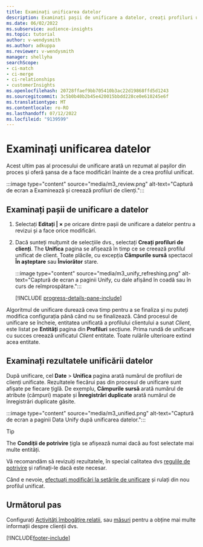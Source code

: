 ```yaml
---
title: Examinați unificarea datelor
description: Examinați pașii de unificare a datelor, creați profiluri unificate de clienți și examinați rezultatele
ms.date: 06/02/2022
ms.subservice: audience-insights
ms.topic: tutorial
author: v-wendysmith
ms.author: adkuppa
ms.reviewer: v-wendysmith
manager: shellyha
searchScope:
- ci-match
- ci-merge
- ci-relationships
- customerInsights
ms.openlocfilehash: 20728ffaef9bb705410b3ac22d19868ffd5d1243
ms.sourcegitcommit: 3c5b0b40b2b45e420015bbdd228ce0e610245e6f
ms.translationtype: MT
ms.contentlocale: ro-RO
ms.lasthandoff: 07/12/2022
ms.locfileid: "9139599"
---
```

# <a name="review-data-unification"></a>Examinați unificarea datelor

Acest ultim pas al procesului de unificare arată un rezumat al pașilor din proces și oferă șansa de a face modificări înainte de a crea profilul unificat.

:::image type="content" source="media/m3_review.png" alt-text="Captură de ecran a Examinează și creează profiluri de clienți.":::

## <a name="review-the-data-unification-steps"></a>Examinați pașii de unificare a datelor

1. Selectați **Editați | ×** pe oricare dintre pașii de unificare a datelor pentru a revizui și a face orice modificări.

1. Dacă sunteți mulțumit de selecțiile dvs., selectați **Creați profiluri de clienți**. The **Unifica** pagina se afișează în timp ce se creează profilul unificat de client. Toate plăcile, cu excepția **Câmpurile sursă** spectacol **În așteptare** sau **Înviorător** stare.

   :::image type="content" source="media/m3_unify_refreshing.png" alt-text="Captură de ecran a paginii Unify, cu dale afișând în coadă sau în curs de reîmprospătare.":::

   [!INCLUDE [progress-details-pane-include](includes/progress-details-pane.md)]

Algoritmul de unificare durează ceva timp pentru a se finaliza și nu puteți modifica configurația până când nu se finalizează. Când procesul de unificare se încheie, entitatea unificată a profilului clientului a sunat *Client*, este listat pe **Entități** pagina din **Profiluri** secțiune. Prima rundă de unificare cu succes creează unificatul *Client* entitate. Toate rulările ulterioare extind acea entitate.

## <a name="review-the-results-of-data-unification"></a>Examinați rezultatele unificării datelor

După unificare, cel **Date** > **Unifica** pagina arată numărul de profiluri de clienți unificate. Rezultatele fiecărui pas din procesul de unificare sunt afișate pe fiecare țiglă. De exemplu, **Câmpurile sursă** arată numărul de atribute (câmpuri) mapate și **Înregistrări duplicate** arată numărul de înregistrări duplicate găsite.

:::image type="content" source="media/m3_unified.png" alt-text="Captură de ecran a paginii Data Unify după unificarea datelor.":::

> [!TIP]
> The **Condiții de potrivire** țigla se afișează numai dacă au fost selectate mai multe entități.

Vă recomandăm să revizuiți rezultatele, în special calitatea dvs [regulile de potrivire](data-unification-update.md#manage-match-rules) și rafinați-le dacă este necesar.

Când e nevoie, [efectuați modificări la setările de unificare](data-unification-update.md) și rulați din nou profilul unificat.

## <a name="next-step"></a>Următorul pas

Configurați [Activități](activities.md),[îmbogăţire](enrichment-hub.md),[relatii](relationships.md), sau [măsuri](measures.md) pentru a obține mai multe informații despre clienții dvs.

[!INCLUDE[footer-include](includes/footer-banner.md)]
